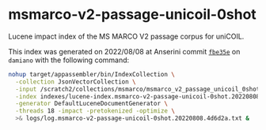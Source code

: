 # msmarco-v2-passage-unicoil-0shot

Lucene impact index of the MS MARCO V2 passage corpus for uniCOIL.

This index was generated on 2022/08/08 at Anserini commit [`fbe35e`](https://github.com/castorini/anserini/commit/4d6d2a5a367424131331df2a8e9e00e6a9c68856) on `damiano` with the following command:

```bash
nohup target/appassembler/bin/IndexCollection \
  -collection JsonVectorCollection \
  -input /scratch2/collections/msmarco/msmarco_v2_passage_unicoil_0shot \
  -index indexes/lucene-index.msmarco-v2-passage-unicoil-0shot.20220808.4d6d2a/ \
  -generator DefaultLuceneDocumentGenerator \
  -threads 18 -impact -pretokenized -optimize \
  >& logs/log.msmarco-v2-passage-unicoil-0shot.20220808.4d6d2a.txt &
```
